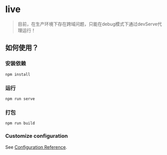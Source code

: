# live

> 目前，在生产环境下存在跨域问题，只能在debug模式下通过devServe代理运行！

## 如何使用？

### 安装依赖

```
npm install
```

### 运行
```
npm run serve
```

### 打包
```
npm run build
```

### 


### Customize configuration
See [Configuration Reference](https://cli.vuejs.org/config/).
